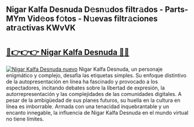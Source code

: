 ## Nigar Kalfa Desnuda D𝚎sn𝚞dos filtr𝚊dos - Parts-MYm Vid𝚎os f𝚘tos - N𝚞evas filtr𝚊ciones atr𝚊ctivas KWvVK

# <h2><a href="http://mb6hoeo.tromn.icu/?c=Nigar+Kalfa+Desnuda">🔗👉👉👉 Nigar Kalfa Desnuda 🔗🔗</a></h2>

[![Nigar Kalfa Desnuda nuevo](https://i.imgur.com/pEAQMta.gif)](http://mb6hoeo.tromn.icu/?c=Nigar+Kalfa+Desnuda)
Nigar Kalfa Desnuda, un personaje enigmático y complejo, desafía las etiquetas simples. Su enfoque distintivo de la autopresentación en línea ha fascinado y provocado a los espectadores, incitando debates sobre la libertad de expresión, la autorrepresentación y las complejidades de las comunidades digitales. A pesar de la ambigüedad de sus planes futuros, su huella en la cultura en línea es imborrable. Armada con una tenacidad inquebrantable y un encanto innegable, la influencia de Nigar Kalfa Desnuda en el mundo virtual no tiene límites.
